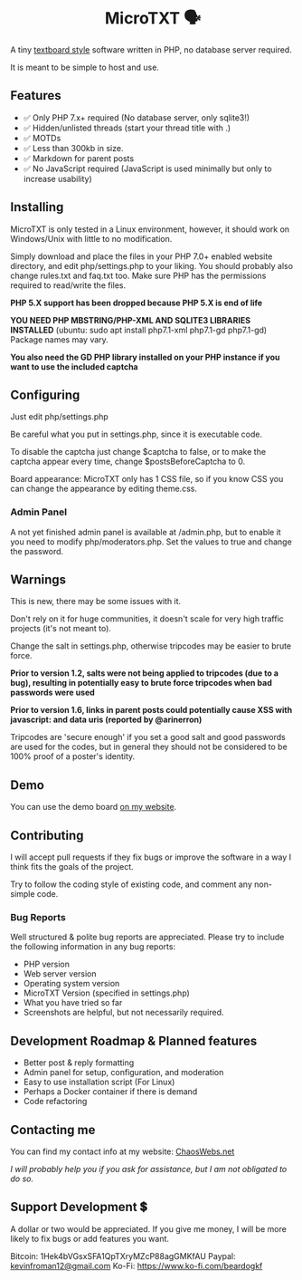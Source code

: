 <h1 align="center"> MicroTXT  🗣️️</h1>

A tiny [textboard style](https://en.wikipedia.org/wiki/Textboard) software written in PHP, no database server required.

It is meant to be simple to host and use.

## Features

* ✅ Only PHP 7.x+ required (No database server, only sqlite3!)
* ✅ Hidden/unlisted threads (start your thread title with .)
* ✅ MOTDs
* ✅ Less than 300kb in size.
* ✅ Markdown for parent posts
* ✅ No JavaScript required (JavaScript is used minimally but only to increase usability)

## Installing

MicroTXT is only tested in a Linux environment, however, it should work on Windows/Unix with little to no modification.

Simply download and place the files in your PHP 7.0+ enabled website directory, and edit php/settings.php to your liking. You should probably also change rules.txt and faq.txt too. Make sure PHP has the permissions required to read/write the files.

**PHP 5.X support has been dropped because PHP 5.X is end of life**

**YOU NEED PHP MBSTRING/PHP-XML AND SQLITE3 LIBRARIES INSTALLED** (ubuntu: sudo apt install php7.1-xml php7.1-gd php7.1-gd) Package names may vary.

**You also need the GD PHP library installed on your PHP instance if you want to use the included captcha**

## Configuring

Just edit php/settings.php

Be careful what you put in settings.php, since it is executable code.

To disable the captcha just change $captcha to false, or to make the captcha appear every time, change $postsBeforeCaptcha to 0.

Board appearance: MicroTXT only has 1 CSS file, so if you know CSS you can change the appearance by editing theme.css.

### Admin Panel

A not yet finished admin panel is available at /admin.php, but to enable it you need to modify php/moderators.php. Set the values to true and change the password.

## Warnings

This is new, there may be some issues with it.

Don't rely on it for huge communities, it doesn't scale for very high traffic projects (it's not meant to).

Change the salt in settings.php, otherwise tripcodes may be easier to brute force.

**Prior to version 1.2, salts were not being applied to tripcodes (due to a bug), resulting in potentially easy to brute force tripcodes when bad passwords were used**

**Prior to version 1.6, links in parent posts could potentially cause XSS with javascript: and data uris (reported by @arinerron)**

Tripcodes are 'secure enough' if you set a good salt and good passwords are used for the codes, but in general they should not be considered to be 100% proof of a poster's identity.

## Demo

You can use the demo board [on my website](https://www.chaoswebs.net/mt/).

## Contributing

I will accept pull requests if they fix bugs or improve the software in a way I think fits the goals of the project.

Try to follow the coding style of existing code, and comment any non-simple code.

### Bug Reports

Well structured & polite bug reports are appreciated. Please try to include the following information in any bug reports:

* PHP version
* Web server version
* Operating system version
* MicroTXT Version (specified in settings.php)
* What you have tried so far
* Screenshots are helpful, but not necessarily required.

## Development Roadmap & Planned features

* Better post & reply formatting
* Admin panel for setup, configuration, and moderation
* Easy to use installation script (For Linux)
* Perhaps a Docker container if there is demand
* Code refactoring

## Contacting me

You can find my contact info at my website: [ChaosWebs.net](https://www.chaoswebs.net/)

*I will probably help you if you ask for assistance, but I am not obligated to do so.*

## Support Development 💲

A dollar or two would be appreciated. If you give me money, I will be more likely to fix bugs or add features you want.


Bitcoin: 1Hek4bVGsxSFA1QpTXryMZcP88agGMKfAU
Paypal: kevinfroman12@gmail.com
Ko-Fi: https://www.ko-fi.com/beardogkf
